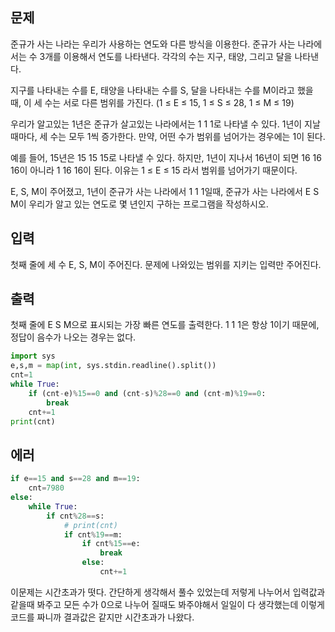 ## 문제
준규가 사는 나라는 우리가 사용하는 연도와 다른 방식을 이용한다. 준규가 사는 나라에서는 수 3개를 이용해서 연도를 나타낸다. 각각의 수는 지구, 태양, 그리고 달을 나타낸다.

지구를 나타내는 수를 E, 태양을 나타내는 수를 S, 달을 나타내는 수를 M이라고 했을 때, 이 세 수는 서로 다른 범위를 가진다. (1 ≤ E ≤ 15, 1 ≤ S ≤ 28, 1 ≤ M ≤ 19)

우리가 알고있는 1년은 준규가 살고있는 나라에서는 1 1 1로 나타낼 수 있다. 1년이 지날 때마다, 세 수는 모두 1씩 증가한다. 만약, 어떤 수가 범위를 넘어가는 경우에는 1이 된다.

예를 들어, 15년은 15 15 15로 나타낼 수 있다. 하지만, 1년이 지나서 16년이 되면 16 16 16이 아니라 1 16 16이 된다. 이유는 1 ≤ E ≤ 15 라서 범위를 넘어가기 때문이다.

E, S, M이 주어졌고, 1년이 준규가 사는 나라에서 1 1 1일때, 준규가 사는 나라에서 E S M이 우리가 알고 있는 연도로 몇 년인지 구하는 프로그램을 작성하시오.

## 입력
첫째 줄에 세 수 E, S, M이 주어진다. 문제에 나와있는 범위를 지키는 입력만 주어진다.

## 출력
첫째 줄에 E S M으로 표시되는 가장 빠른 연도를 출력한다. 1 1 1은 항상 1이기 때문에, 정답이 음수가 나오는 경우는 없다.


```python
import sys
e,s,m = map(int, sys.stdin.readline().split())
cnt=1
while True:
    if (cnt-e)%15==0 and (cnt-s)%28==0 and (cnt-m)%19==0:
        break
    cnt+=1
print(cnt)
```

## 에러

```python
if e==15 and s==28 and m==19:
    cnt=7980
else:
    while True:
        if cnt%28==s:
            # print(cnt)
            if cnt%19==m:
                if cnt%15==e:
                    break
                else:
                    cnt+=1
```
이문제는 시간초과가 떳다. 간단하게 생각해서 풀수 있었는데 저렇게 나누어서 입력값과 같을때 봐주고
모든 수가 0으로 나누어 질때도 봐주야해서 일일이 다 생각했는데 이렇게 코드를 짜니까 결과값은 같지만
시간초과가 나왔다.
